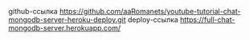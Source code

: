 github-ссылка https://github.com/aaRomanets/youtube-tutorial-chat-mongodb-server-heroku-deploy.git
deploy-ссылка https://full-chat-mongodb-server.herokuapp.com/